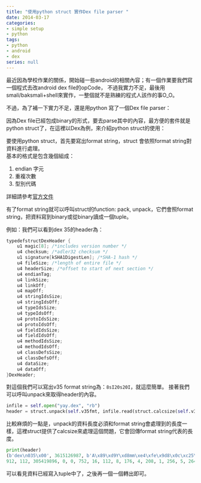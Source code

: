 ```yaml
---
title: "使用python struct 實作Dex file parser "
date: 2014-03-17
categories:
- simple setup
- python
tags:
- python
- android
- dex
series: null
---
```


最近因為學校作業的關係，開始碰一些android的相關內容；有一個作業要我們寫一個程式去改android dex file的opCode，
不過我實力不足，最後用smali/baksmali+shell來實作，一整個就不是熟練的程式人該作的事O\_O。  
<!--more-->
不過，為了補一下實力不足，還是用python 寫了一個Dex file parser：  

因為Dex file已經包成binary的形式，要去parse其中的內容，最方便的套件就是python struct了，在這裡以Dex為例，來介紹python struct的使用：  

要使用python struct，首先要寫出format string，struct 會依照format string對資料進行處理。  
基本的格式是包含幾個組成：
1. endian 字元
2. 重複次數
3. 型別代碼

詳細請參考[官方文件](https://docs.python.org/3/library/struct.html)

有了format string就可以呼叫struct的function: pack, unpack，它們會照format string，把資料寫到binary或從binary讀成一個tuple。  

例如：我們可以看到dex 35的header為：  

```c
typedefstructDexHeader {  
    u1 magic[8]; /*includes version number */  
    u4 checksum; /*adler32 checksum */  
    u1 signature[kSHA1DigestLen]; /*SHA-1 hash */  
    u4 fileSize; /*length of entire file */  
    u4 headerSize; /*offset to start of next section */  
    u4 endianTag;  
    u4 linkSize;  
    u4 linkOff;  
    u4 mapOff;  
    u4 stringIdsSize;  
    u4 stringIdsOff;  
    u4 typeIdsSize;  
    u4 typeIdsOff;  
    u4 protoIdsSize;  
    u4 protoIdsOff;  
    u4 fieldIdsSize;  
    u4 fieldIdsOff;  
    u4 methodIdsSize;  
    u4 methodIdsOff;  
    u4 classDefsSize;  
    u4 classDefsOff;  
    u4 dataSize;  
    u4 dataOff;  
}DexHeader;    
```

對這個我們可以寫出v35 format string為：`8sI20s20I`，就這麼簡單。 接著我們可以呼叫unpack來取得header的內容。  
```python
infile = self.open("yay.dex", "rb")  
header = struct.unpack(self.v35fmt, infile.read(struct.calcsize(self.v35fmt)))  
```
比較麻煩的一點是，unpack的資料長度必須和format string會處理到的長度一樣，這裡struct提供了calcsize來處理這個問題，它會回傳format string代表的長度。  
```python
print(header)
(b'dex\n035\x00', 3615126987, b'A\x89\xd9Y\xd8mm\xe4\xfe\x9d8\x0c\xc25\xbc\xcc\x9b\x86\xbd)',
912, 112, 305419896, 0, 0, 752, 16, 112, 8, 176, 4, 208, 1, 256, 5, 264, 1, 304, 576, 336)    
```
可以看見資料已經寫入tuple中了，之後再一個一個轉出即可。
